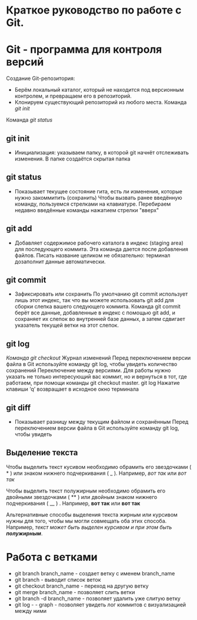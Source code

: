 # Краткое руководство по работе с Git.

# Git - программа для контроля версий


Создание Git-репозитория:
* Берём локальный каталог, который не
находится под версионным контролем, 
и превращаем его в репозиторий.
* Клонируем существующий репозиторий 
из любого места.
Команда *git init*

Команда *git status*

## git init
* Инициализация: указываем папку, в которой git начнёт отслеживать изменения. В папке создаётся скрытая папка 

## git status 
* Показывает текущее состояние гита, есть 
ли изменения, которые нужно закоммитить
(сохранить)
Чтобы вызвать ранее введённую команду,
пользуемся стрелками на клавиатуре.
Перебираем недавно введённые команды
нажатием стрелки "вверх"

## git add
* Добавляет содержимое рабочего каталога 
в индекс (staging area) для последующего коммита. Эта команда дается после добавления
файлов. Писать название целиком не обязательно: терминал дозаполнит данные автоматически.

## git commit
* Зафиксировать или сохранить
По умолчанию git commit использует лишь этот индекс, так что вы можете использовать git add 
для сборки слепка вашего следующего коммита.
Команда git commit берёт все данные, добавленные в индекс с помощью git add, и сохраняет их
слепок во внутренней базе данных, а затем сдвигает указатель текущей ветки на этот слепок.

## git log

*Команда git checkout*
Журнал изменений
Перед переключением версии файла в Git
используйте команду git log, чтобы увидеть
количество сохранений
Переключение между версиями.
Для работы нужно указать не только
интересующий вас коммит, но и вернуться 
в тот, где работаем, при помощи команды 
git checkout master.
git log
Нажатие клавиши ‘q’ возвращает в исходное окно терминала

## git diff
* Показывает разницу между текущим файлом
и сохранённым
Перед переключением версии файла в Git
используйте команду git log, чтобы увидеть

## Выделение текста

Чтобы выделить текст кусивом необходимо обрамить его звездочками ( * ) или знаком нижнего подчеркивания ( _ ). Например, *вот так* или _вот так_

Чтобы выделить текст полужирным необходимо обрамить его двойными звездочками ( ** ) или двойным знаком нижнего подчеркивания ( __ ) . Например, **вот так** или __вот так__

Альтернативные способы выделения текста жирным или курсивом нужны для того, чтобы мы могли совмещать оба этих способа. Например, _текст может быть выделен курсивом и при этом быть **полужирным**_.

# Работа с ветками

* git branch branch_name - создает ветку с именем branch_name
* git branch - выводит список веток
* git checkout branch_name - переход на другую ветку
* git merge branch_name - позволяет слить ветки
* git branch -d branch_name - позволяет удалить уже слитую ветку
* git log - - graph - позволяет увидеть лог коммитов с визуализацией между ними